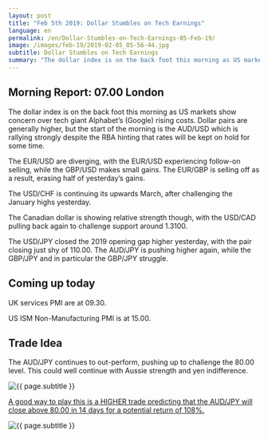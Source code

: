 ```yaml
---
layout: post
title: "Feb 5th 2019: Dollar Stumbles on Tech Earnings"
language: en
permalink: /en/Dollar-Stumbles-on-Tech-Earnings-05-Feb-19/
image: /images/feb-19/2019-02-05_05-56-44.jpg
subtitle: Dollar Stumbles on Tech Earnings
summary: "The dollar index is on the back foot this morning as US markets show concern over tech giant Alphabet’s (Google) rising costs. Dollar pairs are generally higher, but the start of the morning is the AUD/USD which is rallying strongly despite the RBA hinting that rates will be kept on hold for some time"
---
```

## Morning Report: 07.00 London

The dollar index is on the back foot this morning as US markets show concern over tech giant Alphabet’s (Google) rising costs. Dollar pairs are generally higher, but the start of the morning is the AUD/USD which is rallying strongly despite the RBA hinting that rates will be kept on hold for some time. 

The EUR/USD are diverging, with the EUR/USD experiencing follow-on selling, while the GBP/USD makes small gains. The EUR/GBP is selling off as a result, erasing half of yesterday’s gains. 

The USD/CHF is continuing its upwards March, after challenging the January highs yesterday. 

The Canadian dollar is showing relative strength though, with the USD/CAD pulling back again to challenge support around 1.3100. 

The USD/JPY closed the 2019 opening gap higher yesterday, with the pair closing just shy of 110.00. The AUD/JPY is pushing higher again, while the GBP/JPY and in particular the GBP/JPY struggle. 

## Coming up today

UK services PMI are at 09.30. 

US ISM Non-Manufacturing PMI is at 15.00. 

## Trade Idea

The AUD/JPY continues to out-perform, pushing up to challenge the 80.00 level. This could well continue with Aussie strength and yen indifference.

<img class="post-image" src="{{ site.url }}/images/feb-19/2019-02-05_05-56-44.jpg" alt="{{ page.subtitle }}" title="{{ page.subtitle }}">

<a href="%LINK%%?currency=GBP&market=forex&underlying=frxAUDJPY&formname=higherlower&duration_amount=14&duration_units=d&amount=10&amount_type=stake&expiry_type=duration&barrier=80.00" target="_blank" rel="noopener noreferrer nofollow">A good way to play this is a HIGHER trade predicting that the AUD/JPY will close above 80.00 in 14 days for a potential return of 108%.</a>

<img class="post-image" src="{{ site.url }}/images/feb-19/2019-02-05_05-59-13.jpg" alt="{{ page.subtitle }}" title="{{ page.subtitle }}">